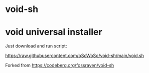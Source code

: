 # void-sh

# void universal installer

Just download and run script:

https://raw.githubusercontent.com/oSoWoSo/void-sh/main/void.sh

Forked from
https://codeberg.org/fossraven/void-sh
